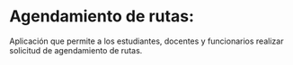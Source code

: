 # Agendamiento de rutas:

Aplicación que permite a los estudiantes, docentes y funcionarios realizar solicitud de agendamiento de rutas.